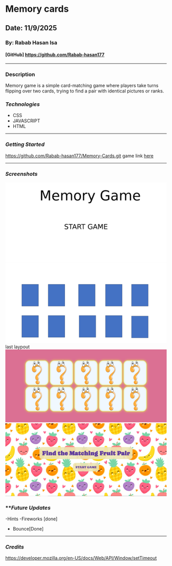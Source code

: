 # Memory cards
## Date: 11/9/2025
### By: Rabab Hasan Isa
#### [GitHub] https://github.com/Rabab-hasan177
***
### Description
Memory game is a simple card-matching game where players take turns flipping over two cards, trying to find a pair with identical pictures or ranks.
### ***Technologies***
  * CSS
  * JAVASCRIPT
  * HTML
***
### ***Getting Started***
 https://github.com/Rabab-hasan177/Memory-Cards.git
game link [here](memo-game-roro-ga.surge.sh)

***
### ***Screenshots***
![image](./Screenshot%20(20).png)
![image](./Screenshot%20(21).png)
last laypout
![image](./Screenshot%20(33).png)
![image](./Screenshot%20(34).png)


### ***Future Updates*
-Hints
-Fireworks [done]
- Bounce[Done]
***
### ***Credits***
https://developer.mozilla.org/en-US/docs/Web/API/Window/setTimeout
